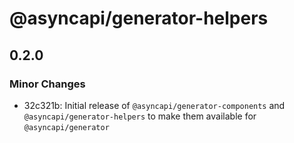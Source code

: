 # @asyncapi/generator-helpers

## 0.2.0

### Minor Changes

- 32c321b: Initial release of `@asyncapi/generator-components` and `@asyncapi/generator-helpers` to make them available for `@asyncapi/generator`

